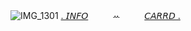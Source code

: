 ![IMG_1301](https://github.com/user-attachments/assets/3414d564-8e1c-4ee2-91a1-f83b3cea8ff0)
[.  𝘐𝘕𝘍𝘖](https://t.me/autopsykiss)ㅤㅤㅤꕀㅤㅤㅤ[𝘊𝘈𝘙𝘙𝘋  .](https://mothereater.carrd.co)
